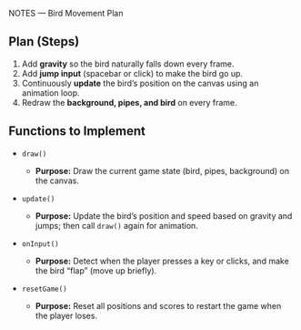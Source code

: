 NOTES — Bird Movement Plan

## Plan (Steps)
 1. Add **gravity** so the bird naturally falls down every frame.
 2. Add **jump input** (spacebar or click) to make the bird go up.
 3. Continuously **update** the bird’s position on the canvas using an animation loop.
 4. Redraw the **background, pipes, and bird** on every frame.

## Functions to Implement

* `draw()`
  - **Purpose:** Draw the current game state (bird, pipes, background) on the canvas.

* `update()`
  - **Purpose:** Update the bird’s position and speed based on gravity and jumps; then call `draw()` again for animation.

* `onInput()`
  - **Purpose:** Detect when the player presses a key or clicks, and make the bird “flap” (move up briefly).

* `resetGame()`
  - **Purpose:** Reset all positions and scores to restart the game when the player loses.